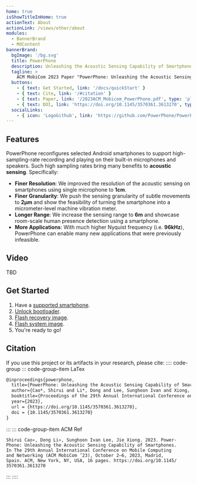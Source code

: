 ```yaml
---
home: true
isShowTitleInHome: true
actionText: About
actionLink: /views/other/about
modules:
  - BannerBrand
  - MdContent
bannerBrand:
  bgImage: '/bg.svg'
  title: PowerPhone
  description: Unleashing the Acoustic Sensing Capability of Smartphones
  tagline: > 
    ACM MobiCom 2023 Paper "PowerPhone: Unleashing the Acoustic Sensing Capability of Smartphones" 
  buttons:
    - { text: Get Started, link: '/docs/quickStart' }
    - { text: Cite, link: '/#citation' }
    - { text: Paper, link: '/2023ACM_Mobicom_PowerPhone.pdf', type: 'plain' }
    - { text: DOI, link: 'https://doi.org/10.1145/3570361.3613270', type: 'plain' }
  socialLinks:
    - { icon: 'LogoGithub', link: 'https://github.com/PowerPhone/PowerPhone' }
---
```


## Features
PowerPhone reconfigures selected Android smartphones to support high-sampling-rate recording and playing on their built-in microphones and speakers. Such high sampling rates bring many benefits to **acoustic sensing**. Specifically:

* **Finer Resolution**: We improved the resolution of the acoustic sensing on smartphones using single microphone to **1cm**.
* **Finer Granularity**: We push the sensing granularity of subtle movements to **2μm** and show the feasibility of turning the smartphone into a micrometer-level machine vibration meter.
* **Longer Range**:  We increase the sensing range to **6m** and showcase room-scale human presence detection using a smartphone.
* **More Applications**:  With much higher Nyquist frequency (i.e. **96kHz**), PowerPhone can enable many new applications that were previously infeasible. 


## Video

TBD

## Get Started

1. Have a [supported smartphone](/docs/quickStart.md).
2. [Unlock bootloader](/docs/quickStart.md).
3. [Flash recovery image](/docs/quickStart.md).
4. [Flash system image](/docs/quickStart.md).
5. You're ready to go!

## Citation
If you use this project or its artifacts in your research, please cite:
:::: code-group
::: code-group-item LaTex
```latex
@inproceedings{powerphone,
  title={PowerPhone: Unleashing the Acoustic Sensing Capability of Smartphones},
  author={Cao*, Shirui and Li*, Dong and Lee, Sunghoon Ivan and Xiong, Jie},
  booktitle={Proceedings of the 29th Annual International Conference on Mobile Computing And Networking},
  year={2023},
  url = {https://doi.org/10.1145/3570361.3613270},
  doi = {10.1145/3570361.3613270}
}
```
:::
::: code-group-item ACM Ref
```
Shirui Cao∗, Dong Li∗, Sunghoon Ivan Lee, Jie Xiong. 2023. Power-
Phone: Unleashing the Acoustic Sensing Capability of Smartphones.
In The 29th Annual International Conference on Mobile Computing
and Networking (ACM MobiCom ’23), October 2–6, 2023, Madrid,
Spain. ACM, New York, NY, USA, 16 pages. https://doi.org/10.1145/
3570361.3613270
```
:::
::::